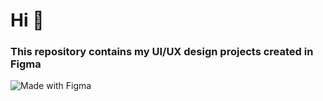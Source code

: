 # Hi 👋

### This repository contains my UI/UX design projects created in Figma  
![Made with Figma](https://img.shields.io/badge/Made%20with-Figma-blue?logo=figma)
